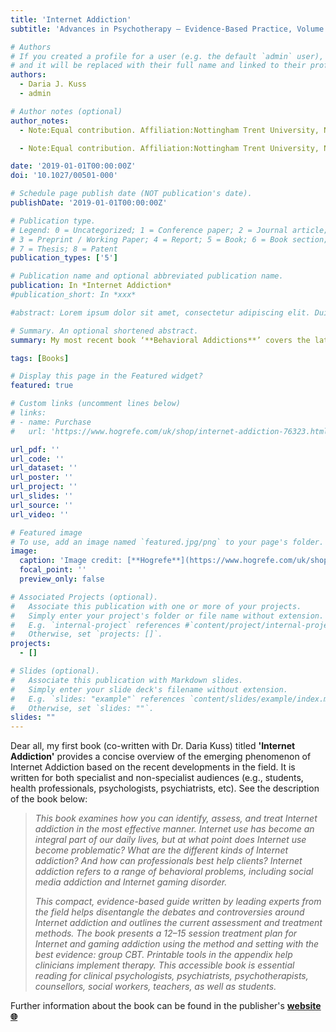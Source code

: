 ```yaml
---
title: 'Internet Addiction'
subtitle: 'Advances in Psychotherapy – Evidence-Based Practice, Volume 41'

# Authors
# If you created a profile for a user (e.g. the default `admin` user), write the username (folder name) here
# and it will be replaced with their full name and linked to their profile.
authors:
  - Daria J. Kuss
  - admin

# Author notes (optional)
author_notes:
  - Note:Equal contribution. Affiliation:Nottingham Trent University, Nottingham, United Kingdom

  - Note:Equal contribution. Affiliation:Nottingham Trent University, Nottingham, United Kingdom

date: '2019-01-01T00:00:00Z'
doi: '10.1027/00501-000'

# Schedule page publish date (NOT publication's date).
publishDate: '2019-01-01T00:00:00Z'

# Publication type.
# Legend: 0 = Uncategorized; 1 = Conference paper; 2 = Journal article;
# 3 = Preprint / Working Paper; 4 = Report; 5 = Book; 6 = Book section;
# 7 = Thesis; 8 = Patent
publication_types: ['5']

# Publication name and optional abbreviated publication name.
publication: In *Internet Addiction*
#publication_short: In *xxx*

#abstract: Lorem ipsum dolor sit amet, consectetur adipiscing elit. Duis posuere #tellus ac convallis placerat. Proin tincidunt magna sed ex sollicitudin #condimentum. Sed ac faucibus dolor, scelerisque sollicitudin nisi. Cras purus #urna, suscipit quis sapien eu, pulvinar tempor diam. Quisque risus orci, mollis #id ante sit amet, gravida egestas nisl. Sed ac tempus magna. Proin in dui enim. #Donec condimentum, sem id dapibus fringilla, tellus enim condimentum arcu, nec #volutpat est felis vel metus. Vestibulum sit amet erat at nulla eleifend gravida.

# Summary. An optional shortened abstract.
summary: My most recent book ‘**Behavioral Addictions**’ covers the latest findings concerning ten unique non substance-based addictive disorders, describing their behavioral, biological and epidemiological aspects. The book also highlights challenges in prevention and treatment of behavioral addictions.

tags: [Books]

# Display this page in the Featured widget?
featured: true

# Custom links (uncomment lines below)
# links:
# - name: Purchase
#   url: 'https://www.hogrefe.com/uk/shop/internet-addiction-76323.html'

url_pdf: ''
url_code: ''
url_dataset: ''
url_poster: ''
url_project: ''
url_slides: ''
url_source: ''
url_video: ''

# Featured image
# To use, add an image named `featured.jpg/png` to your page's folder.
image:
  caption: 'Image credit: [**Hogrefe**](https://www.hogrefe.com/uk/shop/media/catalog/product/cache/1600x/17f82f742ffe127f42dca9de82fb58b1/9/7/9780889375017.jpg)'
  focal_point: ''
  preview_only: false

# Associated Projects (optional).
#   Associate this publication with one or more of your projects.
#   Simply enter your project's folder or file name without extension.
#   E.g. `internal-project` references #`content/project/internal-project/index.md`.
#   Otherwise, set `projects: []`.
projects:
  - []

# Slides (optional).
#   Associate this publication with Markdown slides.
#   Simply enter your slide deck's filename without extension.
#   E.g. `slides: "example"` references `content/slides/example/index.md`.
#   Otherwise, set `slides: ""`.
slides: ""
---
```

Dear all, my first book (co-written with Dr. Daria Kuss) titled **'Internet Addiction'** provides a concise overview of the emerging phenomenon of Internet Addiction based on the recent developments in the field. It is written for both specialist and non-specialist audiences (e.g., students, health professionals, psychologists, psychiatrists, etc). See the description of the book below:

> _This book examines how you can identify, assess, and treat Internet addiction in the most effective manner. Internet use has become an integral part of our daily lives, but at what point does Internet use become problematic? What are the different kinds of Internet addiction? And how can professionals best help clients? Internet addiction refers to a range of behavioral problems, including social media addiction and Internet gaming disorder._
>
> _This compact, evidence-based guide written by leading experts from the field helps disentangle the debates and controversies around Internet addiction and outlines the current assessment and treatment methods. The book presents a 12–15 session treatment plan for Internet and gaming addiction using the method and setting with the best evidence: group CBT. Printable tools in the appendix help clinicians implement therapy. This accessible book is essential reading for clinical psychologists, psychiatrists, psychotherapists, counsellors, social workers, teachers, as well as students._

Further information about the book can be found in the publisher's **[website :globe_with_meridians:](https://www.hogrefe.com/uk/shop/internet-addiction-76323.html)**